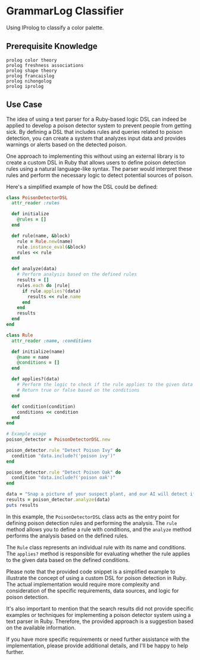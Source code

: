 # GrammarLog Classifier
Using IProlog to classify a color palette.

## Prerequisite Knowledge
~~~
prolog color theory
prolog freshness associations
prolog shape theory
prolog francaislog
prolog nihongolog
prolog iprolog
~~~

## Use Case
The idea of using a text parser for a Ruby-based logic DSL can indeed be applied to develop a poison detector system to prevent people from getting sick. By defining a DSL that includes rules and queries related to poison detection, you can create a system that analyzes input data and provides warnings or alerts based on the detected poison.

One approach to implementing this without using an external library is to create a custom DSL in Ruby that allows users to define poison detection rules using a natural language-like syntax. The parser would interpret these rules and perform the necessary logic to detect potential sources of poison.

Here's a simplified example of how the DSL could be defined:

```ruby
class PoisonDetectorDSL
  attr_reader :rules

  def initialize
    @rules = []
  end

  def rule(name, &block)
    rule = Rule.new(name)
    rule.instance_eval(&block)
    rules << rule
  end

  def analyze(data)
    # Perform analysis based on the defined rules
    results = []
    rules.each do |rule|
      if rule.applies?(data)
        results << rule.name
      end
    end
    results
  end
end

class Rule
  attr_reader :name, :conditions

  def initialize(name)
    @name = name
    @conditions = []
  end

  def applies?(data)
    # Perform the logic to check if the rule applies to the given data
    # Return true or false based on the conditions
  end

  def condition(condition)
    conditions << condition
  end
end

# Example usage
poison_detector = PoisonDetectorDSL.new

poison_detector.rule "Detect Poison Ivy" do
  condition "data.include?('poison ivy')"
end

poison_detector.rule "Detect Poison Oak" do
  condition "data.include?('poison oak')"
end

data = "Snap a picture of your suspect plant, and our AI will detect if it's poison ivy or poison oak."
results = poison_detector.analyze(data)
puts results
```

In this example, the `PoisonDetectorDSL` class acts as the entry point for defining poison detection rules and performing the analysis. The `rule` method allows you to define a rule with conditions, and the `analyze` method performs the analysis based on the defined rules.

The `Rule` class represents an individual rule with its name and conditions. The `applies?` method is responsible for evaluating whether the rule applies to the given data based on the defined conditions.

Please note that the provided code snippet is a simplified example to illustrate the concept of using a custom DSL for poison detection in Ruby. The actual implementation would require more complexity and consideration of the specific requirements, data sources, and logic for poison detection.

It's also important to mention that the search results did not provide specific examples or techniques for implementing a poison detector system using a text parser in Ruby. Therefore, the provided approach is a suggestion based on the available information.

If you have more specific requirements or need further assistance with the implementation, please provide additional details, and I'll be happy to help further.
